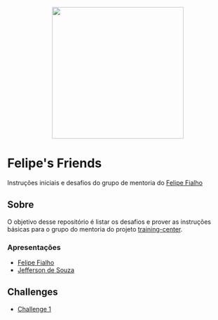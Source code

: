 <p align="center"><img src="https://user-images.githubusercontent.com/3603793/28849593-1d731f5c-76ee-11e7-8e7a-c39e80af1c2f.png" width="300"></p>

# Felipe's Friends

Instruções iniciais e desafios do grupo de mentoria do [Felipe Fialho](https://github.com/training-center/mentoria/blob/master/profiles/mentors/profiles/felipe_fialho.md)

## Sobre

O objetivo desse repositório é listar os desafios e prover as instruções básicas para o grupo do mentoria do projeto [training-center](https://github.com/training-center).

### Apresentações

- [Felipe Fialho](apresentacoes/felipe-fialho.md)
- [Jefferson de Souza](apresentacoes/jefferson-de-souza.md)

## Challenges

- [Challenge 1](challenges/challenge-1.md)




